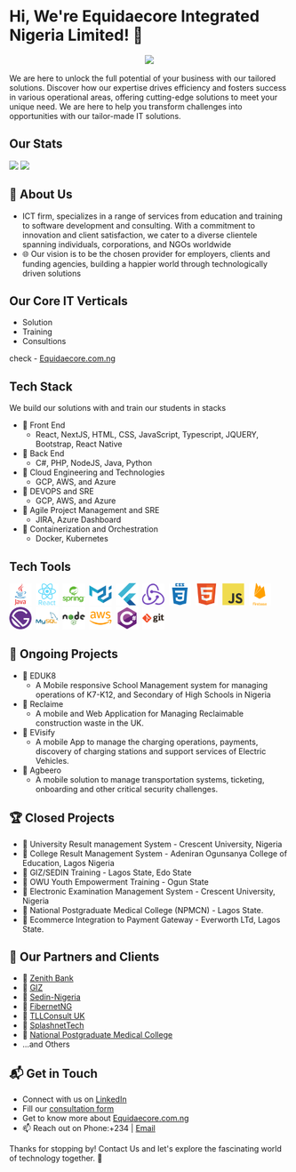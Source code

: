 # Hi, We're Equidaecore Integrated Nigeria Limited! 👋
<div id="header" align="center">
  <img src="https://equidaecore.com.ng/wp/wp-content/uploads/2023/03/equidaecore-logo.svg" width="150"/>
</div>

We are here to unlock the full potential of your business with our tailored solutions. Discover how our expertise drives efficiency and fosters success in various operational areas, offering cutting-edge solutions to meet your unique need. We are here to help you transform challenges into opportunities with our tailor-made IT solutions.

[//]: <> (https://github-readme-stats.vercel.app/api?username=equidaecore-codehub&theme=vue-dark&show_icons=true&hide_border=true&count_private=true)
## Our Stats
![](https://github.com/equidaecore-codehub/github-stats/blob/master/generated/overview.svg)
![](https://github.com/equidaecore-codehub/github-stats/blob/master/generated/languages.svg)

## 🚀 About Us

- ICT firm, specializes in a range of services from education and training to software development and consulting. With a commitment to innovation and client satisfaction, we cater to a diverse clientele spanning individuals, corporations, and NGOs worldwide
- 🌐 Our vision is to be the chosen provider for employers, clients and funding agencies, building a happier world through technologically driven solutions

## Our Core IT Verticals 
- Solution 
- Training
- Consultions

check - [Equidaecore.com.ng](https://equidaecore.com.ng)

## Tech Stack
We build our solutions with and train our students in stacks 
- 🚀 Front End  
  - React, NextJS, HTML, CSS, JavaScript, Typescript, JQUERY, Bootstrap, React Native 
- 🚀 Back End  
  - C#, PHP, NodeJS, Java, Python
- 🚀 Cloud Engineering and Technologies  
  - GCP, AWS, and Azure
- 🚀 DEVOPS and SRE  
  - GCP, AWS, and Azure
- 🚀 Agile Project Management and SRE  
  - JIRA, Azure Dashboard
- 🚀 Containerization and Orchestration  
  - Docker, Kubernetes

## Tech Tools
<div>
  <img src="https://github.com/devicons/devicon/blob/master/icons/java/java-original-wordmark.svg" title="Java" alt="Java" width="40" height="40"/>&nbsp;
  <img src="https://github.com/devicons/devicon/blob/master/icons/react/react-original-wordmark.svg" title="React" alt="React" width="40" height="40"/>&nbsp;
  <img src="https://github.com/devicons/devicon/blob/master/icons/spring/spring-original-wordmark.svg" title="Spring" alt="Spring" width="40" height="40"/>&nbsp;
  <img src="https://github.com/devicons/devicon/blob/master/icons/materialui/materialui-original.svg" title="Material UI" alt="Material UI" width="40" height="40"/>&nbsp;
  <img src="https://github.com/devicons/devicon/blob/master/icons/flutter/flutter-original.svg" title="Flutter" alt="Flutter" width="40" height="40"/>&nbsp;
  <img src="https://github.com/devicons/devicon/blob/master/icons/redux/redux-original.svg" title="Redux" alt="Redux " width="40" height="40"/>&nbsp;
  <img src="https://github.com/devicons/devicon/blob/master/icons/css3/css3-plain-wordmark.svg"  title="CSS3" alt="CSS" width="40" height="40"/>&nbsp;
  <img src="https://github.com/devicons/devicon/blob/master/icons/html5/html5-original.svg" title="HTML5" alt="HTML" width="40" height="40"/>&nbsp;
  <img src="https://github.com/devicons/devicon/blob/master/icons/javascript/javascript-original.svg" title="JavaScript" alt="JavaScript" width="40" height="40"/>&nbsp;
  <img src="https://github.com/devicons/devicon/blob/master/icons/firebase/firebase-plain-wordmark.svg" title="Firebase" alt="Firebase" width="40" height="40"/>&nbsp;
  <img src="https://github.com/devicons/devicon/blob/master/icons/gatsby/gatsby-original.svg" title="Gatsby"  alt="Gatsby" width="40" height="40"/>&nbsp;
  <img src="https://github.com/devicons/devicon/blob/master/icons/mysql/mysql-original-wordmark.svg" title="MySQL"  alt="MySQL" width="40" height="40"/>&nbsp;
  <img src="https://github.com/devicons/devicon/blob/master/icons/nodejs/nodejs-original-wordmark.svg" title="NodeJS" alt="NodeJS" width="40" height="40"/>&nbsp;
  <img src="https://github.com/devicons/devicon/blob/master/icons/amazonwebservices/amazonwebservices-plain-wordmark.svg" title="AWS" alt="AWS" width="40" height="40"/>&nbsp;
  <img src="https://github.com/devicons/devicon/blob/master/icons/csharp/csharp-original.svg" title="AWS" alt="C#" width="40" height="40"/>&nbsp;
  <img src="https://github.com/devicons/devicon/blob/master/icons/git/git-original-wordmark.svg" title="Git" **alt="Git" width="40" height="40"/>
</div>

## 🌱 Ongoing Projects

- 🚀 EDUK8  
  - A Mobile responsive School Management system for managing operations of K7-K12, and Secondary of High Schools in Nigeria 
- 🚀 Reclaime  
  - A mobile and Web Application for Managing Reclaimable construction waste in the UK.
- 🚀 EVisify  
  - A mobile App to manage the charging operations, payments, discovery of charging stations and support services of Electric Vehicles.
- 🚀 Agbeero  
  - A mobile solution to manage transportation systems, ticketing, onboarding and other critical security challenges.

## 🏆 Closed Projects

- 🚀 University Result management System - Crescent University, Nigeria 
- 🚀 College Result Management System - Adeniran Ogunsanya College of Education, Lagos Nigeria 
- 🚀 GIZ/SEDIN Training - Lagos State, Edo State
- 🚀 OWU Youth Empowerment Training - Ogun State
- 🚀 Electronic Examination Management System - Crescent University, Nigeria 
- 🚀 National Postgraduate Medical College (NPMCN) - Lagos State. 
- 🚀 Ecommerce Integration to Payment Gateway - Everworth LTd, Lagos State. 


 ## 👯 Our Partners and Clients

- 🌟 [Zenith Bank](https://www.zenithbank.com/)
- 🌟 [GIZ](https://www.giz.de/en/worldwide/1902.html)
- 🌟 [Sedin-Nigeria](https://sedin-nigeria.net/)
- 🌟 [FibernetNG](https://fibernet.ng/)
- 🌟 [TLLConsult UK](https://www.tllconsult.co.uk/)
- 🌟 [SplashnetTech](https://splashnetech.com/)
- 🌟 [National Postgraduate Medical College](https://npmcn.edu.ng/)
- ...and Others


## 📬 Get in Touch

- Connect with us on [LinkedIn](https://www.linkedin.com/company/equidaecore/)
- Fill our [consultation form](https://equidaecore.com.ng/wp/contact/)
- Get to know more about [Equidaecore.com.ng](https://equidaecore.com.ng)
- 📫 Reach out on Phone:+234  | [Email](info@equidaecore.com.ng)

Thanks for stopping by! Contact Us and let's explore the fascinating world of technology together. 🚀
